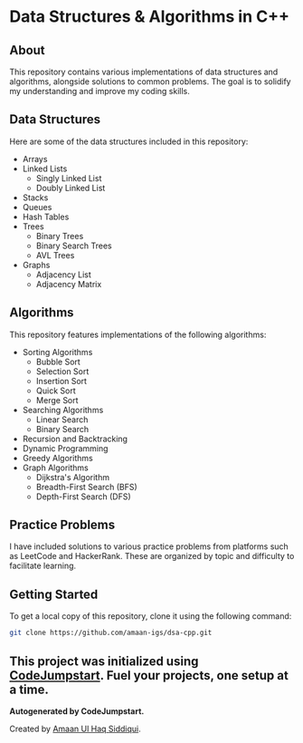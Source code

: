 # Data Structures & Algorithms in C++

## About

This repository contains various implementations of data structures and algorithms, alongside solutions to common problems. The goal is to solidify my understanding and improve my coding skills.

## Data Structures 

Here are some of the data structures included in this repository:

- Arrays
- Linked Lists
  - Singly Linked List
  - Doubly Linked List
- Stacks
- Queues
- Hash Tables
- Trees
  - Binary Trees
  - Binary Search Trees
  - AVL Trees
- Graphs
  - Adjacency List
  - Adjacency Matrix

## Algorithms

This repository features implementations of the following algorithms:

- Sorting Algorithms
  - Bubble Sort
  - Selection Sort
  - Insertion Sort
  - Quick Sort
  - Merge Sort
- Searching Algorithms
  - Linear Search
  - Binary Search
- Recursion and Backtracking
- Dynamic Programming
- Greedy Algorithms
- Graph Algorithms
  - Dijkstra's Algorithm
  - Breadth-First Search (BFS)
  - Depth-First Search (DFS)

## Practice Problems

I have included solutions to various practice problems from platforms such as LeetCode and HackerRank. These are organized by topic and difficulty to facilitate learning.

## Getting Started

To get a local copy of this repository, clone it using the following command:

```bash
git clone https://github.com/amaan-igs/dsa-cpp.git
```

This project was initialized using [CodeJumpstart](https://marketplace.visualstudio.com/items?itemName=amaan-ul-haq-siddiqui.codejumpstart). Fuel your projects, one setup at a time.
---
**Autogenerated by CodeJumpstart.**

Created by [Amaan Ul Haq Siddiqui](https://www.linkedin.com/in/amaanulhaqsiddiqui/).
